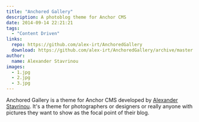 ```yaml
---
title: "Anchored Gallery"
description: A photoblog theme for Anchor CMS
date: 2014-09-14 22:21:21
tags:
  - "Content Driven"
links:
  repo: https://github.com/alex-irt/AnchoredGallery
  download: https://github.com/alex-irt/AnchoredGallery/archive/master.zip
author:
  name: Alexander Stavrinou
images:
  - 1.jpg
  - 2.jpg
  - 3.jpg
---
```


Anchored Gallery is a theme for Anchor CMS developed by [Alexander Stavrinou](http://alexstv.com). It's a theme for photographers or designers or really anyone with pictures they want to show as the focal point of their blog.
